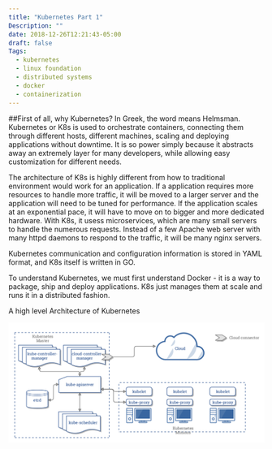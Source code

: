```yaml
---
title: "Kubernetes Part 1"
Description: ""
date: 2018-12-26T12:21:43-05:00
draft: false
Tags:
  - kubernetes
  - linux foundation
  - distributed systems
  - docker
  - containerization
---
```


##First of all, why Kubernetes?
In Greek, the word means Helmsman.
Kubernetes or K8s is used to orchestrate containers, connecting them through different hosts, different machines, scaling and deploying applications without downtime. It is so power simply because it abstracts away an extremely layer for many developers, while allowing easy customization for different needs. 

The architecture of K8s is highly different from how to traditional environment would work for an application. If a application requires more resources to handle more traffic, it will be moved to a larger server and the application will need to be tuned for performance. If the application scales at an exponential pace, it will have to move on to bigger and more dedicated hardware. With K8s, it usess microservices, which are many small servers to handle the numerous requests. Instead of a few Apache web server with many httpd daemons to respond to the traffic, it will be many nginx servers.

Kubernetes communication and configuration information is stored in YAML format, and K8s itself is written in GO.

To understand Kubernetes, we must first understand Docker - it is a way to package, ship and deploy applications. K8s just manages them at scale and runs it in a distributed fashion.

A high level Architecture of Kubernetes

![Image of Working](https://raw.githubusercontent.com/roberthluo/roberthluo.com/master/static/img/blog/kubernetes-series/kubernetes-architecture.png)